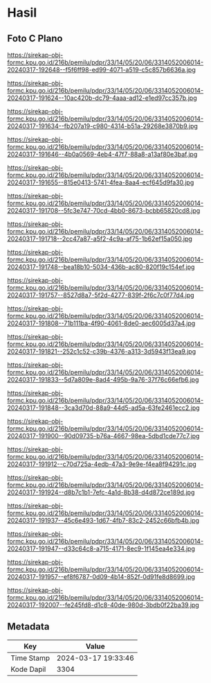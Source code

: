 # Hasil

## Foto C Plano

https://sirekap-obj-formc.kpu.go.id/216b/pemilu/pdpr/33/14/05/20/06/3314052006014-20240317-192648--f5f6ff98-ed99-4071-a519-c5c857b6636a.jpg

https://sirekap-obj-formc.kpu.go.id/216b/pemilu/pdpr/33/14/05/20/06/3314052006014-20240317-191624--10ac420b-dc79-4aaa-ad12-e1ed97cc357b.jpg

https://sirekap-obj-formc.kpu.go.id/216b/pemilu/pdpr/33/14/05/20/06/3314052006014-20240317-191634--fb207a19-c980-4314-b51a-29268e3870b9.jpg

https://sirekap-obj-formc.kpu.go.id/216b/pemilu/pdpr/33/14/05/20/06/3314052006014-20240317-191646--4b0a0569-4eb4-47f7-88a8-a13af80e3baf.jpg

https://sirekap-obj-formc.kpu.go.id/216b/pemilu/pdpr/33/14/05/20/06/3314052006014-20240317-191655--815e0413-5741-4fea-8aa4-ecf645d9fa30.jpg

https://sirekap-obj-formc.kpu.go.id/216b/pemilu/pdpr/33/14/05/20/06/3314052006014-20240317-191708--5fc3e747-70cd-4bb0-8673-bcbb65820cd8.jpg

https://sirekap-obj-formc.kpu.go.id/216b/pemilu/pdpr/33/14/05/20/06/3314052006014-20240317-191718--2cc47a87-a5f2-4c9a-af75-1b62ef15a050.jpg

https://sirekap-obj-formc.kpu.go.id/216b/pemilu/pdpr/33/14/05/20/06/3314052006014-20240317-191748--bea18b10-5034-436b-ac80-820f19c154ef.jpg

https://sirekap-obj-formc.kpu.go.id/216b/pemilu/pdpr/33/14/05/20/06/3314052006014-20240317-191757--8527d8a7-5f2d-4277-839f-2f6c7c0f77d4.jpg

https://sirekap-obj-formc.kpu.go.id/216b/pemilu/pdpr/33/14/05/20/06/3314052006014-20240317-191808--71b111ba-4f90-4061-8de0-aec6005d37a4.jpg

https://sirekap-obj-formc.kpu.go.id/216b/pemilu/pdpr/33/14/05/20/06/3314052006014-20240317-191821--252c1c52-c39b-4376-a313-3d5943f13ea9.jpg

https://sirekap-obj-formc.kpu.go.id/216b/pemilu/pdpr/33/14/05/20/06/3314052006014-20240317-191833--5d7a809e-8ad4-495b-9a76-37f76c66efb6.jpg

https://sirekap-obj-formc.kpu.go.id/216b/pemilu/pdpr/33/14/05/20/06/3314052006014-20240317-191848--3ca3d70d-88a9-44d5-ad5a-63fe2461ecc2.jpg

https://sirekap-obj-formc.kpu.go.id/216b/pemilu/pdpr/33/14/05/20/06/3314052006014-20240317-191900--90d09735-b76a-4667-98ea-5dbd1cde77c7.jpg

https://sirekap-obj-formc.kpu.go.id/216b/pemilu/pdpr/33/14/05/20/06/3314052006014-20240317-191912--c70d725a-4edb-47a3-9e9e-f4ea8f94291c.jpg

https://sirekap-obj-formc.kpu.go.id/216b/pemilu/pdpr/33/14/05/20/06/3314052006014-20240317-191924--d8b7c1b1-7efc-4a1d-8b38-d4d872ce189d.jpg

https://sirekap-obj-formc.kpu.go.id/216b/pemilu/pdpr/33/14/05/20/06/3314052006014-20240317-191937--45c6e493-1d67-4fb7-83c2-2452c66bfb4b.jpg

https://sirekap-obj-formc.kpu.go.id/216b/pemilu/pdpr/33/14/05/20/06/3314052006014-20240317-191947--d33c64c8-a715-4171-8ec9-1f145ea4e334.jpg

https://sirekap-obj-formc.kpu.go.id/216b/pemilu/pdpr/33/14/05/20/06/3314052006014-20240317-191957--ef8f6787-0d09-4b14-852f-0d91fe8d8699.jpg

https://sirekap-obj-formc.kpu.go.id/216b/pemilu/pdpr/33/14/05/20/06/3314052006014-20240317-192007--fe245fd8-d1c8-40de-980d-3bdb0f22ba39.jpg


## Metadata

| Key        | Value               |
| ---------- | ------------------- |
| Time Stamp | 2024-03-17 19:33:46 |
| Kode Dapil | 3304                |



